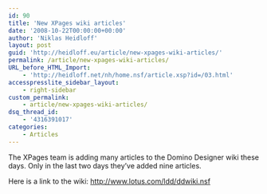 ```yaml
---
id: 90
title: 'New XPages wiki articles'
date: '2008-10-22T00:00:00+00:00'
author: 'Niklas Heidloff'
layout: post
guid: 'http://heidloff.eu/article/new-xpages-wiki-articles/'
permalink: /article/new-xpages-wiki-articles/
URL_before_HTML_Import:
    - 'http://heidloff.net/nh/home.nsf/article.xsp?id=/03.html'
accesspresslite_sidebar_layout:
    - right-sidebar
custom_permalink:
    - article/new-xpages-wiki-articles/
dsq_thread_id:
    - '4316391017'
categories:
    - Articles
---
```


 The XPages team is adding many articles to the Domino Designer wiki these days. Only in the last two days they’ve added nine articles.

Here is a link to the wiki: <http://www.lotus.com/ldd/ddwiki.nsf>